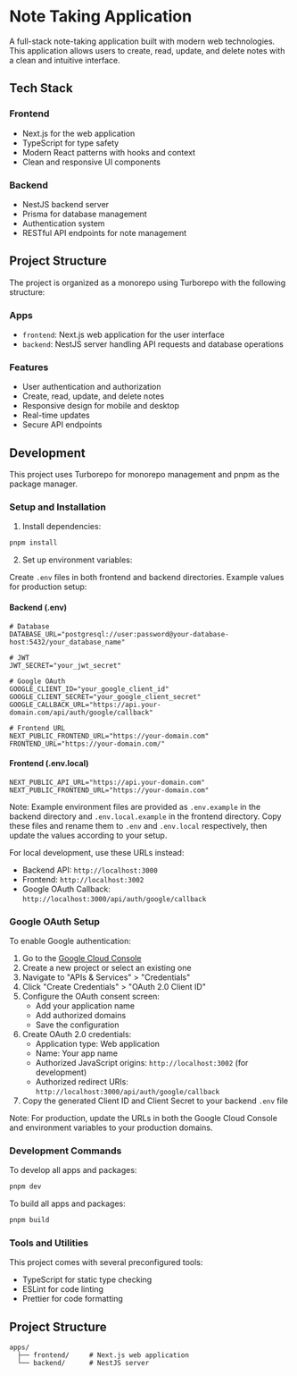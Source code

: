 # Note Taking Application

A full-stack note-taking application built with modern web technologies. This application allows users to create, read, update, and delete notes with a clean and intuitive interface.

## Tech Stack

### Frontend
- Next.js for the web application
- TypeScript for type safety
- Modern React patterns with hooks and context
- Clean and responsive UI components

### Backend
- NestJS backend server
- Prisma for database management
- Authentication system
- RESTful API endpoints for note management

## Project Structure

The project is organized as a monorepo using Turborepo with the following structure:

### Apps
- `frontend`: Next.js web application for the user interface
- `backend`: NestJS server handling API requests and database operations

### Features
- User authentication and authorization
- Create, read, update, and delete notes
- Responsive design for mobile and desktop
- Real-time updates
- Secure API endpoints

## Development

This project uses Turborepo for monorepo management and pnpm as the package manager.

### Setup and Installation

1. Install dependencies:
```sh
pnpm install
```

2. Set up environment variables:

Create `.env` files in both frontend and backend directories. Example values for production setup:

#### Backend (.env)
```
# Database
DATABASE_URL="postgresql://user:password@your-database-host:5432/your_database_name"

# JWT
JWT_SECRET="your_jwt_secret"

# Google OAuth
GOOGLE_CLIENT_ID="your_google_client_id"
GOOGLE_CLIENT_SECRET="your_google_client_secret"
GOOGLE_CALLBACK_URL="https://api.your-domain.com/api/auth/google/callback"

# Frontend URL
NEXT_PUBLIC_FRONTEND_URL="https://your-domain.com"
FRONTEND_URL="https://your-domain.com/"
```

#### Frontend (.env.local)
```
NEXT_PUBLIC_API_URL="https://api.your-domain.com"
NEXT_PUBLIC_FRONTEND_URL="https://your-domain.com"
```

Note: Example environment files are provided as `.env.example` in the backend directory and `.env.local.example` in the frontend directory. Copy these files and rename them to `.env` and `.env.local` respectively, then update the values according to your setup.

For local development, use these URLs instead:
- Backend API: `http://localhost:3000`
- Frontend: `http://localhost:3002`
- Google OAuth Callback: `http://localhost:3000/api/auth/google/callback`

### Google OAuth Setup

To enable Google authentication:

1. Go to the [Google Cloud Console](https://console.cloud.google.com/)
2. Create a new project or select an existing one
3. Navigate to "APIs & Services" > "Credentials"
4. Click "Create Credentials" > "OAuth 2.0 Client ID"
5. Configure the OAuth consent screen:
   - Add your application name
   - Add authorized domains
   - Save the configuration
6. Create OAuth 2.0 credentials:
   - Application type: Web application
   - Name: Your app name
   - Authorized JavaScript origins: `http://localhost:3002` (for development)
   - Authorized redirect URIs: `http://localhost:3000/api/auth/google/callback`
7. Copy the generated Client ID and Client Secret to your backend `.env` file

Note: For production, update the URLs in both the Google Cloud Console and environment variables to your production domains.

### Development Commands

To develop all apps and packages:
```sh
pnpm dev
```

To build all apps and packages:
```sh
pnpm build
```

### Tools and Utilities

This project comes with several preconfigured tools:

- TypeScript for static type checking
- ESLint for code linting
- Prettier for code formatting

## Project Structure
```
apps/
  ├── frontend/     # Next.js web application
  └── backend/      # NestJS server
```
